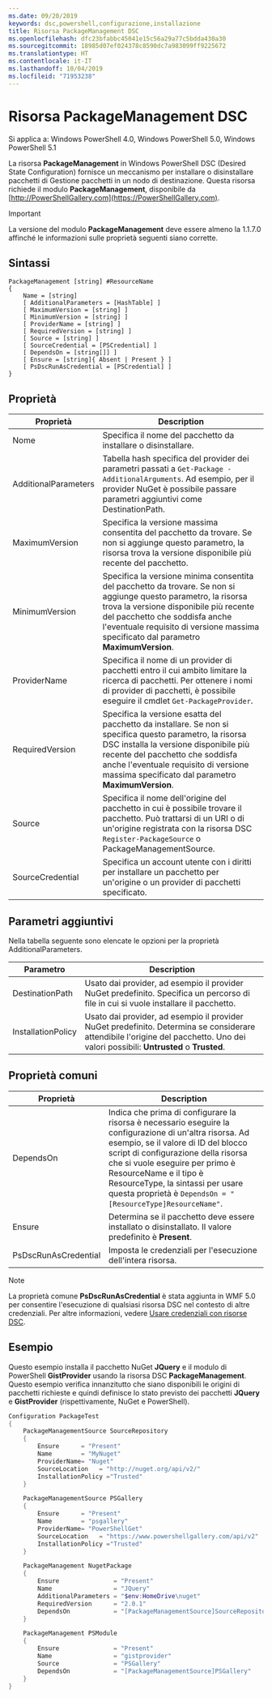 ```yaml
---
ms.date: 09/20/2019
keywords: dsc,powershell,configurazione,installazione
title: Risorsa PackageManagement DSC
ms.openlocfilehash: dfc23bfabbc45041e15c56a29a77c5bdda430a30
ms.sourcegitcommit: 18985d07ef024378c8590dc7a983099ff9225672
ms.translationtype: HT
ms.contentlocale: it-IT
ms.lasthandoff: 10/04/2019
ms.locfileid: "71953238"
---
```

# <a name="dsc-packagemanagement-resource"></a>Risorsa PackageManagement DSC

Si applica a: Windows PowerShell 4.0, Windows PowerShell 5.0, Windows PowerShell 5.1

La risorsa **PackageManagement** in Windows PowerShell DSC (Desired State Configuration) fornisce un meccanismo per installare o disinstallare pacchetti di Gestione pacchetti in un nodo di destinazione. Questa risorsa richiede il modulo **PackageManagement**, disponibile da [http://PowerShellGallery.com](https://PowerShellGallery.com).

> [!IMPORTANT]
> La versione del modulo **PackageManagement** deve essere almeno la 1.1.7.0 affinché le informazioni sulle proprietà seguenti siano corrette.

## <a name="syntax"></a>Sintassi

```Syntax
PackageManagement [string] #ResourceName
{
    Name = [string]
    [ AdditionalParameters = [HashTable] ]
    [ MaximumVersion = [string] ]
    [ MinimumVersion = [string] ]
    [ ProviderName = [string] ]
    [ RequiredVersion = [string] ]
    [ Source = [string] ]
    [ SourceCredential = [PSCredential] ]
    [ DependsOn = [string[]] ]
    [ Ensure = [string]{ Absent | Present } ]
    [ PsDscRunAsCredential = [PSCredential] ]
}
```

## <a name="properties"></a>Proprietà

|Proprietà |Description |
|---|---|
|Nome |Specifica il nome del pacchetto da installare o disinstallare. |
|AdditionalParameters |Tabella hash specifica del provider dei parametri passati a `Get-Package -AdditionalArguments`. Ad esempio, per il provider NuGet è possibile passare parametri aggiuntivi come DestinationPath. |
|MaximumVersion |Specifica la versione massima consentita del pacchetto da trovare. Se non si aggiunge questo parametro, la risorsa trova la versione disponibile più recente del pacchetto. |
|MinimumVersion |Specifica la versione minima consentita del pacchetto da trovare. Se non si aggiunge questo parametro, la risorsa trova la versione disponibile più recente del pacchetto che soddisfa anche l'eventuale requisito di versione massima specificato dal parametro **MaximumVersion**. |
|ProviderName |Specifica il nome di un provider di pacchetti entro il cui ambito limitare la ricerca di pacchetti. Per ottenere i nomi di provider di pacchetti, è possibile eseguire il cmdlet `Get-PackageProvider`. |
|RequiredVersion |Specifica la versione esatta del pacchetto da installare. Se non si specifica questo parametro, la risorsa DSC installa la versione disponibile più recente del pacchetto che soddisfa anche l'eventuale requisito di versione massima specificato dal parametro **MaximumVersion**. |
|Source |Specifica il nome dell'origine del pacchetto in cui è possibile trovare il pacchetto. Può trattarsi di un URI o di un'origine registrata con la risorsa DSC `Register-PackageSource` o PackageManagementSource. |
|SourceCredential |Specifica un account utente con i diritti per installare un pacchetto per un'origine o un provider di pacchetti specificato. |

## <a name="additional-parameters"></a>Parametri aggiuntivi

Nella tabella seguente sono elencate le opzioni per la proprietà AdditionalParameters.

|Parametro |Description |
|---|---|
|DestinationPath |Usato dai provider, ad esempio il provider NuGet predefinito. Specifica un percorso di file in cui si vuole installare il pacchetto. |
|InstallationPolicy |Usato dai provider, ad esempio il provider NuGet predefinito. Determina se considerare attendibile l'origine del pacchetto. Uno dei valori possibili: **Untrusted** o **Trusted**. |

## <a name="common-properties"></a>Proprietà comuni

|Proprietà |Description |
|---|---|
|DependsOn |Indica che prima di configurare la risorsa è necessario eseguire la configurazione di un'altra risorsa. Ad esempio, se il valore di ID del blocco script di configurazione della risorsa che si vuole eseguire per primo è ResourceName e il tipo è ResourceType, la sintassi per usare questa proprietà è `DependsOn = "[ResourceType]ResourceName"`. |
|Ensure |Determina se il pacchetto deve essere installato o disinstallato. Il valore predefinito è **Present**. |
|PsDscRunAsCredential |Imposta le credenziali per l'esecuzione dell'intera risorsa. |

> [!NOTE]
> La proprietà comune **PsDscRunAsCredential** è stata aggiunta in WMF 5.0 per consentire l'esecuzione di qualsiasi risorsa DSC nel contesto di altre credenziali. Per altre informazioni, vedere [Usare credenziali con risorse DSC](../../../configurations/runasuser.md).

## <a name="example"></a>Esempio

Questo esempio installa il pacchetto NuGet **JQuery** e il modulo di PowerShell **GistProvider** usando la risorsa DSC **PackageManagement**. Questo esempio verifica innanzitutto che siano disponibili le origini di pacchetti richieste e quindi definisce lo stato previsto dei pacchetti **JQuery** e **GistProvider** (rispettivamente, NuGet e PowerShell).

```powershell
Configuration PackageTest
{
    PackageManagementSource SourceRepository
    {
        Ensure      = "Present"
        Name        = "MyNuget"
        ProviderName= "Nuget"
        SourceLocation   = "http://nuget.org/api/v2/"
        InstallationPolicy ="Trusted"
    }

    PackageManagementSource PSGallery
    {
        Ensure      = "Present"
        Name        = "psgallery"
        ProviderName= "PowerShellGet"
        SourceLocation   = "https://www.powershellgallery.com/api/v2"
        InstallationPolicy ="Trusted"
    }

    PackageManagement NugetPackage
    {
        Ensure               = "Present"
        Name                 = "JQuery"
        AdditionalParameters = "$env:HomeDrive\nuget"
        RequiredVersion      = "2.0.1"
        DependsOn            = "[PackageManagementSource]SourceRepository"
    }

    PackageManagement PSModule
    {
        Ensure               = "Present"
        Name                 = "gistprovider"
        Source               = "PSGallery"
        DependsOn            = "[PackageManagementSource]PSGallery"
    }
}
```